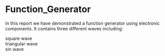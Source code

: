 # Function_Generator
In this report we have demonstrated a function generator using electronic components.
It contains three different waves including:

square wave  
triangular wave  
sin wave  
